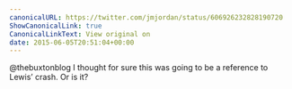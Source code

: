 ```yaml
---
canonicalURL: https://twitter.com/jmjordan/status/606926232828190720
ShowCanonicalLink: true
CanonicalLinkText: View original on
date: 2015-06-05T20:51:04+00:00
---
```

@thebuxtonblog I thought for sure this was going to be a reference to Lewis’ crash. Or is it?
